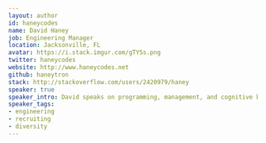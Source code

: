 ```yaml
---
layout: author
id: haneycodes
name: David Haney
job: Engineering Manager
location: Jacksonville, FL
avatar: https://i.stack.imgur.com/gTYSs.png
twitter: haneycodes
website: http://www.haneycodes.net
github: haneytron
stack: http://stackoverflow.com/users/2420979/haney
speaker: true
speaker_intro: David speaks on programming, management, and cognitive biases as they apply to hiring and decision making in the workplace. He specializes in .NET on topics such as performance and optimization, distributed caching, cloud computing, and search algorithms.
speaker_tags:
- engineering
- recruiting
- diversity
---
```

